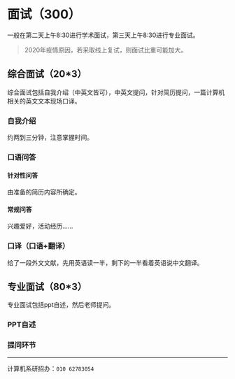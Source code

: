# 面试（300）

一般在第二天上午8:30进行学术面试，第三天上午8:30进行专业面试。

> 2020年疫情原因，若采取线上复试，则面试比重可能加大。

## 综合面试（20*3）

综合面试包括自我介绍（中英文皆可），中英文提问，针对简历提问，一篇计算机相关的英文文本现场口译。

### 自我介绍

约两到三分钟，注意掌握时间。

### 口语问答

#### 针对性问答

由准备的简历内容所确定。

#### 常规问答

兴趣爱好，活动经历……

### 口译（口语+翻译）

给了一段外文文献，先用英语读一半，剩下的一半看着英语说中文翻译。

## 专业面试（80*3）

专业面试包括ppt自述，然后老师提问。

### PPT自述

### 提问环节

---

计算机系研招办：`010 62783054`